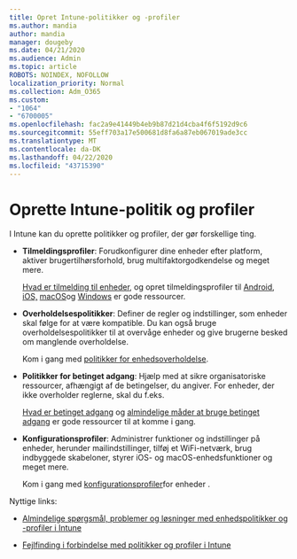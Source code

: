 ```yaml
---
title: Opret Intune-politikker og -profiler
ms.author: mandia
author: mandia
manager: dougeby
ms.date: 04/21/2020
ms.audience: Admin
ms.topic: article
ROBOTS: NOINDEX, NOFOLLOW
localization_priority: Normal
ms.collection: Adm_O365
ms.custom:
- "1064"
- "6700005"
ms.openlocfilehash: fac2a9e41449b4eb9b87d21d4cba4f6f5192d9c6
ms.sourcegitcommit: 55eff703a17e500681d8fa6a87eb067019ade3cc
ms.translationtype: MT
ms.contentlocale: da-DK
ms.lasthandoff: 04/22/2020
ms.locfileid: "43715390"
---
```

# <a name="creating-intune-policy-and-profiles"></a>Oprette Intune-politik og profiler

I Intune kan du oprette politikker og profiler, der gør forskellige ting.

- **Tilmeldingsprofiler**: Forudkonfigurer dine enheder efter platform, aktiver brugertilhørsforhold, brug multifaktorgodkendelse og meget mere.

  [Hvad er tilmelding til enheder](https://docs.microsoft.com/intune/device-enrollment), og opret tilmeldingsprofiler til [Android](https://docs.microsoft.com/intune/android-enroll), [iOS,](https://docs.microsoft.com/intune/ios-enroll) [macOS](https://docs.microsoft.com/intune/macos-enroll)og [Windows](https://docs.microsoft.com/intune/windows-enrollment-methods) er gode ressourcer.

- **Overholdelsespolitikker**: Definer de regler og indstillinger, som enheder skal følge for at være kompatible. Du kan også bruge overholdelsespolitikker til at overvåge enheder og give brugerne besked om manglende overholdelse.

  Kom i gang med [politikker for enhedsoverholdelse](https://docs.microsoft.com/intune/device-compliance-get-started).
- **Politikker for betinget adgang**: Hjælp med at sikre organisatoriske ressourcer, afhængigt af de betingelser, du angiver. For enheder, der ikke overholder reglerne, skal du f.eks.

  [Hvad er betinget adgang](https://docs.microsoft.com/intune/conditional-access) og [almindelige måder at bruge betinget adgang](https://docs.microsoft.com/intune/conditional-access-intune-common-ways-use) er gode ressourcer til at komme i gang.

- **Konfigurationsprofiler**: Administrer funktioner og indstillinger på enheder, herunder mailindstillinger, tilføj et WiFi-netværk, brug indbyggede skabeloner, styrer iOS- og macOS-enhedsfunktioner og meget mere.

  Kom i gang med [konfigurationsprofiler](https://docs.microsoft.com/intune/device-profiles)for enheder .

Nyttige links:

- [Almindelige spørgsmål, problemer og løsninger med enhedspolitikker og -profiler i Intune](https://docs.microsoft.com/intune/device-profile-troubleshoot)

- [Fejlfinding i forbindelse med politikker og profiler i Intune](https://docs.microsoft.com/intune/troubleshoot-policies-in-microsoft-intune)
